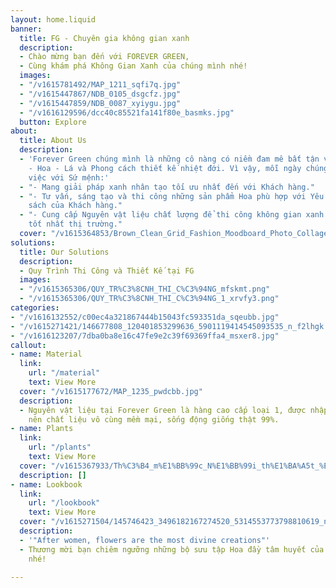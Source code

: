 ```yaml
---
layout: home.liquid
banner:
  title: FG - Chuyên gia không gian xanh
  description:
  - Chào mừng bạn đến với FOREVER GREEN,
  - Cùng khám phá Không Gian Xanh của chúng mình nhé!
  images:
  - "/v1615781492/MAP_1211_sqfi7q.jpg"
  - "/v1615447867/NDB_0105_dsgcfz.jpg"
  - "/v1615447859/NDB_0087_xyiygu.jpg"
  - "/v1616129596/dcc40c85521fa141f80e_basmks.jpg"
  button: Explore
about:
  title: About Us
  description:
  - 'Forever Green chúng mình là những cô nàng có niềm đam mê bất tận với Cỏ - Cây
    - Hoa - Lá và Phong cách thiết kế nhiệt đới. Vì vậy, mỗi ngày chúng mình đều làm
    việc với Sứ mệnh:'
  - "- Mang giải pháp xanh nhân tạo tối ưu nhất đến với Khách hàng."
  - "- Tư vấn, sáng tạo và thi công những sản phẩm Hoa phù hợp với Yêu cầu & Ngân
    sách của Khách hàng."
  - "- Cung cấp Nguyên vật liệu chất lượng để thi công không gian xanh với giá thành
    tốt nhất thị trường."
  cover: "/v1615364853/Brown_Clean_Grid_Fashion_Moodboard_Photo_Collage_exrnna.png"
solutions:
  title: Our Solutions
  description:
  - Quy Trình Thi Công và Thiết Kế tại FG
  images:
  - "/v1615365306/QUY_TR%C3%8CNH_THI_C%C3%94NG_mfskmt.png"
  - "/v1615365306/QUY_TR%C3%8CNH_THI_C%C3%94NG_1_xrvfy3.png"
categories:
- "/v1616132552/c00ec4a321867444b15043fc593351da_sqeubb.jpg"
- "/v1615271421/146677808_120401853299636_5901119414545093535_n_f2lhgk.jpg"
- "/v1616123207/7dba0ba8e16c47fe9e2c39f69369ffa4_msxer8.jpg"
callout:
- name: Material
  link:
    url: "/material"
    text: View More
  cover: "/v1615177672/MAP_1235_pwdcbb.jpg"
  description:
  - Nguyên vật liệu tại Forever Green là hàng cao cấp loại 1, được nhập khẩu 100%
    nên chất liệu vô cùng mềm mại, sống động giống thật 99%.
- name: Plants
  link:
    url: "/plants"
    text: View More
  cover: "/v1615367933/Th%C3%B4_m%E1%BB%99c_N%E1%BB%99i_th%E1%BA%A5t_%E1%BA%A2nh_gh%C3%A9p_2_jsx77k.jpg"
  description: []
- name: Lookbook
  link:
    url: "/lookbook"
    text: View More
  cover: "/v1615271504/145746423_3496182167274520_5314553773798810619_n_rv9jer.jpg"
  description:
  - '"After women, flowers are the most divine creations"'
  - Thương mời bạn chiêm ngưỡng những bộ sưu tập Hoa đầy tâm huyết của Forever Green
    nhé!

---
```


